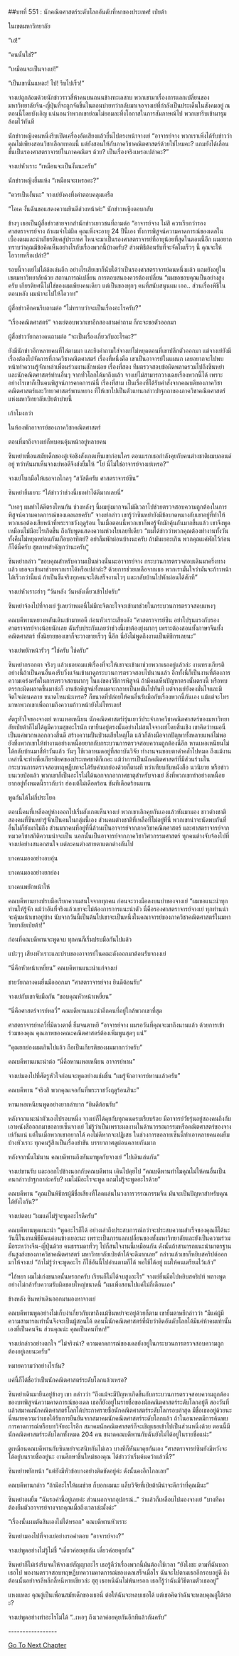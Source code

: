 ##บทที่ 551 : นักคณิตศาสตร์ระดับโลกอันดับที่หกของประเทศ!
เป่ยต้า


ในเขตมหาวิทยาลัย


“เอ๋!”


“คนนั้นใช่?”


“เหมือนจะเป็นจางเย่!”


“เป็นเขานั่นแหละ! ไป! รีบไปเร็ว!”


จางเย่ถูกล้อมด้วยนักข่าวราวสี่ห้าคนบนถนนข้างทะเลสาบ พวกเขามาเรื่องการแลกเปลี่ยนของมหาวิทยาลัยจีน-ญี่ปุ่นที่จะถูกจัดขึ้นในตอนบ่ายทว่ากลับมาเจอจางเย่ที่กำลังเป็นประเด็นในสังคมอยู่ ณ ตอนนี้โดยบังเอิญ แน่นอนว่าพวกเขาย่อมไม่ยอมละทิ้งโอกาสในการสัมภาษณ์ไป พวกเขารีบเข้ามารุมล้อมไว้ทันที


นักข่าวหญิงคนหนึ่งรีบเปิดเครื่องอัดเสียงแล้วยื่นไปตรงหน้าจางเย่ “อาจารย์จาง พวกเราเพิ่งได้รับข่าวว่า คุณไม่เพียงสอนวิชาเลือกเทอมนี้ แต่ยังสอนให้กับภาควิชาคณิตศาสตร์ด้วยใช่ไหมคะ? แถมยังได้เลื่อนชั้นเป็นรองศาสตราจารย์ในภาคคณิตฯ ด้วย? เป็นเรื่องจริงเหรอเปล่าคะ?”


จางเย่หัวเราะ “เหมือนจะเป็นงั้นนะครับ”


นักข่าวหญิงยิ้มแห้ง “เหมือนจะเหรอคะ?”


“ควรเป็นงั้นนะ” จางเย่ยังคงทิ้งคำตอบคลุมเครือ


“โอเค งั้นฉันขอแสดงความยินดีล่วงหน้าค่ะ” นักข่าวหญิงตอบกลับ


ข้างๆ เธอเป็นผู้สื่อข่าวชายจากสำนักข่าวเยาวชนที่ถามต่อ “อาจารย์จาง ไม่สิ ควรเรียกว่ารองศาสตราจารย์จาง ถ้าผมจำไม่ผิด คุณเพิ่งจะอายุ 24 ปีนี้เอง ทั้งการพิสูจน์ความคาดการณ์ของเดลในเบื้องตนและนำเกียรติยศสู่ประเทศ ไหนจะมาเป็นรองศาสตราจารย์ที่อายุน้อยที่สุดในตอนนี้อีก ผมอยากทราบว่าคุณมีข้อคิดเห็นอย่างไรกับเรื่องพวกนี้บ้างครับ? ส่วนพิธีต้อนรับที่จะจัดในเร็วๆ นี้ คุณจะให้โอวาทหรือเปล่า?”


รอบนี้จางเย่ไม่ได้ล้อเล่นอีก อย่างไรเสียเขาก็นับได้ว่าเป็นรองศาสตราจารย์คนหนึ่งแล้ว แถมยังอยู่ในเขตมหาวิทยาลัยด้วย สถานการณ์เปลี่ยน การตอบสนองควรต้องเปลี่ยน “ผมขอขอบคุณเป็นอย่างสูงครับ เกียรติยศนี้ไม่ใช่ของผมเพียงคนเดียว แต่เป็นของทุกๆ คนที่สนับสนุนผม เออ.. ส่วนเรื่องพิธีในตอนหลัง ผมน่าจะไปให้โอวาท”


ผู้สื่อข่าวอีกคนรีบถามต่อ “ไม่ทราบว่าจะเป็นเรื่องอะไรครับ?”


“เรื่องคณิตศาสตร์” จางเย่ตอบพวกเขาอีกสองสามคำถาม ก็กะจะขอตัวออกมา


ผู้สื่อข่าววัยกลางคนถามต่อ “จะเป็นเรื่องเกี่ยวกับอะไรคะ?”


ยังมีนักข่าวอีกหลายคนที่ไล่ตามมา และยิงคำถามใส่จางเย่ไม่หยุดตอนที่เขาปลีกตัวออกมา แต่จางเย่ยังมีเรื่องต้องไปจัดการที่ภาควิชาคณิตศาสตร์ เรื่องที่หนึ่งคือ เขาเป็นอาจารย์ในแผนก เลยอยากจะไปพบหน้าทำความรู้จักเหล่าเพื่อนร่วมงานสักหน่อย เรื่องที่สอง ทีมตรวจสอบข้อผิดพลาดรวมไปถึงซินหย่าและนักคณิตศาสตร์ท่านอื่นๆ จากทั่วโลกได้มาถึงแล้ว จางเย่ไม่สามารถวางเฉยเรื่องพวกนี้ได้ เพราะอย่างไรเขาก็เป็นคนพิสูจน์การคาดการณ์นี้ เรื่องที่สาม เป็นเรื่องที่ได้รับคำสั่งจากคณบดีของภาควิชาคณิตศาสตร์และวิทยาศาสตร์พานหยาง ที่ให้เขาไปเป็นตัวแทนกล่าวปาฐกถาของภาควิชาคณิตศาสตร์แห่งมหาวิทยาลัยเป่ยต้าบ่ายนี้


เก้าโมงกว่า


ในห้องพักอาจารย์ของภาควิชาคณิตศาสตร์


ตอนที่มาถึงจางเย่ก็พบคนคุ้นหน้าอยู่หลายคน


ซินหย่าเพื่อนสมัยเด็กของอู๋เจ๋อชิงสังเกตเห็นเขาก่อนใคร ตอนแรกเธอกำลังคุยกับคนต่างชาติผมบลอนด์อยู่ ทว่าหันมาเห็นจางเย่พอดีจึงส่งยิ้มให้ “โย่ นี่ไม่ใช่อาจารย์จางเย่เหรอ?”


จางเย่โบกมือให้เธอจากไกลๆ “สวัสดีครับ ศาสตราจารย์ซิน”


ซินหย่ายิ้มเยาะ “ได้ข่าวว่าช่วงนี้เธอทำได้ดีมากเลยนี่”


“เหอๆ ผมทำได้ดีตรงไหนกัน ช่วงหลังๆ นี้ผมยุ่งมากจนไม่มีเวลาไปช่วยตรวจสอบความถูกต้องในการพิสูจน์ความคาดการณ์ของเดลเลยครับ” จางเย่กล่าว เขารู้ว่าซินหย่ายังมีข้อบาดหมางกับเขาอยู่ที่ทำให้พวกเธอต้องเสียหน้าที่พระราชวังฤดูร้อน ในเมื่อตอนนี้พวกเขาก็พอรู้จักมักคุ้นกันมากขึ้นแล้ว เขาจึงพูดเหมือนไม่มีอะไรเกิดขึ้น ถึงกับพูดแสดงความห่วงใยเลยทีเดียว “ผมได้ข่าวว่าพวกคุณต้องทำงานทั้งวันทั้งคืนไม่หยุดหย่อนกันเกือบอาทิตย์? อย่าลืมพักผ่อนบ้างนะครับ ถ้ามันเยอะเกิน พวกคุณแค่พักไว้ก่อนก็ได้นี่ครับ สุขภาพสำคัญกว่านะครับ”ู


ซินหย่ากล่าว “ขอบคุณสำหรับความเป็นห่วงนั่นนะอาจารย์จาง กระบวนการตรวจสอบเดินมาครึ่งทางแล้ว เธอจะเข้ามาช่วยพวกเราได้หรือเปล่าล่ะ? ด้วยการช่วยเหลือจากเธอ พวกเรามั่นใจว่ามันจะก้าวหน้าได้เร็วกว่านี้แน่ ถ้าเป็นงั้นจริงทุกคนจะได้เสร็จงานไวๆ และกลับบ้านไปพักผ่อนได้สักที”


จางเย่หัวเราะฮ่าๆ “วันหลัง วันหลังเดี๋ยวเข้าไปครับ”


ซินหย่าจ้องไปที่จางเย่ รู้เลยว่าหมอนี่ไม่มีกะจิตกะใจจะเข้ามาช่วยในกระบวนการตรวจสอบแหงๆ


คณบดีพานหยางพลันเดินเข้ามาพอดี ก่อนหัวเราะเสียงดัง “ศาสตราจารย์ซิน อย่าไปรุนแรงกับรองศาตราจารย์จางน้อยนักเลย ฉันรับประกันเลยว่าช่วงนี้เขาต้องยุ่งมากๆ เพราะต้องสอนทั้งภาษาจีนทั้งคณิตศาสตร์ ทั้งนิยายของเขาก็จะวางขายเร็วๆ นี้อีก นี่ยังไม่พูดถึงงานเป็นพิธีกรเลยนะ”


จางเย่พยักหน้ารัวๆ “ใช่ครับ ใช่ครับ”


ซินหย่ากรอกตา จริงๆ แล้วเธอยอมแพ้เรื่องที่จะให้เขาจะเข้ามาช่วยพวกเธออยู่แล้วล่ะ งานทรงเกียรติอย่างนี้ถ้าเป็นคนอื่นคงรีบวิ่งแจ้นเข้ามาดูกระบวนการตรวจสอบไปนานแล้ว อีกทั้งนี่ก็เป็นงานที่ต้องการความเคร่งครัดในการตรวจสอบมากๆ ในแง่ของวิธีการพิสูจน์ ถ้ามีคนเห็นปัญหาตรงนั้นตรงนี้ หรือพบตรรกะผิดผลาดขึ้นมาล่ะก็ งานข้อพิสูจน์ทั้งหมดจะกลายเป็นหมันไปทันที แต่จางเย่ยังคงมั่นใจและมีจิตใจผ่อนคลาย ขนาดไหนน่ะเหรอ? ก็ขนาดที่ปล่อยให้คนอื่นรับมือกับเรื่องพวกนี้กันเอง แม้แต่จะโทรมาหาพวกเขาเพื่อถามถึงความก้าวหน้ายังไม่โทรเลย!


ศัตรูหัวใจของจางเย่ หานเหอเหนียน นักคณิตศาสตร์iรุ่นเยาว์ประจำภาควิชาคณิตศาสตร์ของมหาวิทยาลัยเป่ยต้าก็ไม่ได้ดูมีความสุขอะไรนัก เขายืนอยู่ตรงนั้นอย่างไม่สนใจจางเย่โดยสิ้นเชิง เขาคิดว่าหมอนี่เป็นแค่พวกหลอกลวงสิ้นดี สร้างความปั่นป่วนเสียใหญ่โต แล้วก็ล้างมือจากปัญหาทั้งหลายแหล่ไม่พอ ยังทิ้งพวกเขาให้ทำงานอย่างเหนื่อยยากกับกระบวนการตรวจสอบความถูกต้องนี่อีก หานเหอเหนียนไม่ได้กลับบ้านมาสี่ห้าวันแล้ว วันๆ ใช้เวลาหมดอยู่ที่สถาบันวิจัย ทำงานจนขอบตาดำคล้ำไปหมด ถึงแม้งานเหล่านี้จะทำเพื่อเกียรติยศของประเทศชาติก็เถอะ แม้ว่าการเป็นนักคณิตศาสตร์ที่มีส่วนร่วมในกระบวนการตรวจสอบทฤษฎีบทจะได้รับคำยกย่องด้วยก็ตามที ทว่าเทียบกับหนังสือ นวนิยาย หรือข่าวบนเวยป๋อแล้ว พวกเขาก็เป็นอะไรไม่ได้นอกจากอากาศธาตุสำหรับจางเย่ สิ่งที่พวกเขาทำอย่างเหนื่อยยากอยู่ทั้งหมดนี้ราวกับว่า ฮ่องเต้ไม่เดือดร้อน ขันทีเดือดร้อนแทน


พูดกันได้ไม่กี่ประโยค


ตอนนี้คนที่เหลืออยู่ห่างออกไปเริ่มสังเกตเห็นจางเย่ พวกเขาเลิกคุยกันเองแล้วหันมามอง ชาวต่างชาติสองคนที่ซินหย่ารู้จักเป็นคนในกลุ่มนี้เอง ส่วนคนต่างชาติที่เหลือที่ไม่อยู่ที่นี่ พวกเขาน่าจะนัดพบกันที่อื่นไม่ก็ยังมาไม่ถึง ส่วนมากคนที่อยู่ที่นี่ล้วนเป็นอาจารย์จากภาควิชาคณิตศาสตร์ และศาสตราจารย์จากหมวดวิชาสถิติความน่าจะเป็น นอกนั้นเป็นอาจารย์จากภาควิชาวิศวกรรมศาสตร์ ทุกคนต่างจับจ้องไปที่จางเย่อย่างสนอกสนใจ แต่ละคนต่างสายตาแตกต่างกันไป


บางคนมองอย่างอบอุ่น


บางคนมองอย่างยกย่อง


บางคนพยักหน้าให้


คณบดีพานยางปรบมือเรียกความสนใจจากทุกคน ก่อนจะวางมือลงบนบ่าของจางเย่ “ผมขอแนะนำทุกท่านให้รู้จัก แม้ว่าอันที่จริงแล้วเขาจะไม่ต้องการการแนะนำตัว นี่คือรองศาสตราจารย์จางเย่ ทุกท่านน่าจะคุ้นหน้าเขาอยู่บ้าง นับจากวันนี้เป็นต้นไปเขาจะเป็นหนึ่งในคณาจารย์ของภาควิชาคณิตศาสตร์ในมหาวิทยาลัยเป่ยต้า!”


ก่อนที่คณบดีพานจะพูดจบ ทุกคนก็เริ่มปรบมือกันไปแล้ว


แปะๆๆ เสียงหัวเราะและปรบของอาจารย์ในคณะดังออกมาต้อนรับจางงเย่


“นี่คือหัวหน้าเหยี่ยน” คณบดีพานแนะนำแก่จางเย่


ชายวัยกลางคนยื่นมือออกมา “ศาสตราจารย์จาง ยินดีต้อนรับ”


จางเย่กับเขาจับมือกัน “ขอบคุณหัวหน้าเหยี่ยน”


“นี่คือศาสตร์จารย์หลวี่” คณบดีพานแนะนำอีกคนที่อยู่ใกล้พวกเขาที่สุด


ศาสตราจารย์หลวี่ที่มีดวงตาตี่ ยิ้มจนตาหยี “อาจารย์จาง ผมรอวันที่คุณจะมาถึงนานแล้ว ด้วยการเข้าร่วมของคุณ คุณภาพของคณะคณิตศาสตร์ต้องเพิ่มพูนสุดๆ แน่”


“คุณยกย่องผมเกินไปแล้ว ถือเป็นเกียรติของผมมากกว่าครับ”


คณบดีพานแนะนำต่อ “นี่คือหานเหอเหนียน อาจารย์หาน”


จางเย่มองไปที่ศัตรูหัวใจก่อนจะพูดอย่างแช่มชื่น “ผมรู้จักอาจารย์หานแล้วครับ”


คณบดีพาน “จริงสิ พวกคุณเจอกันที่พระราชวังฤดูร้อนสินะ”


หานเหอเหนียนพูดอย่างยากลำบาก “ยินดีต้อนรับ”


หลังจากแนะนำตัวเองไปรอบหนึ่ง จางเย่ก็ได้คุยกับทุกคนครบเรียบร้อย มีอาจารย์วัยรุ่นอยู่สองคนถึงกับเอาหนังสือออกมาขอลายเซ็นจางเย่ ไม่รู้ว่าเป็นเพราะผลงานในด้านวรรณกรรมหรือคณิตศาสตร์ของจางเย่กันแน่ แต่ในเมื่อพวกเขาอยากได้ คงไม่ดีหากจะปฏิเสธ ในช่วงการขอลายเซ็นนี้ทำเอาหลายคนอมยิ้มบ้างหัวเราะ ทุกคนรู้สึกเป็นเรื่องขำขัน บรรยากาศดูผ่อนคลายกันมาก


หลังจากนั้นไม่นาน คณบดีพานถึงหันมาพูดกับจางเย่ “ไปเดินเล่นกัน”


จางเย่ขานรับ และออกไปข้างนอกกับคณบดีพาน เดินไปคุยไป “คณบดีพานทำไมคุณไม่ให้คนอื่นเป็นคนกล่าวปาฐกถาล่ะครับ? ผมไม่มีอะไรจะพูด แถมไม่รู้จะพูดอะไรด้วย”


คณบดีพาน “คุณเป็นพิธีกรผู้มีชื่อเสียงที่โลดแล่นในวงการวรรณกรรมจีน มันจะเป็นปัญหาสำหรับคุณได้ยังไงกัน?”


จางเย่ตอบ “ผมแค่ไม่รู้จะพูดอะไรดีครับ”


คณบดีพานพูดแนะนำ “พูดอะไรก็ได้ อย่างเล่าถึงประสบการณ์กว่าจะประสบความสำเร็จของคุณก็ได้นะ วันนี้ในงานพิธีมีคนค่อนข้างเยอะนะ เพราะเป็นการแลกเปลี่ยนของทั้งมหาวิทยาลัยและยังเป็นความร่วมมือระหว่างจีน-ญี่ปุ่นด้วย คนธรรมดาทั่วๆ ไปก็สนใจงานนี้เหมือนกัน ดังนั้นถ้าสามารถแนะนำมาตรฐานอันสูงส่งของภาควิชาคณิตศาสตร์ มหาวิทยาลัยเป่ยต้าได้จะดีมากเลย” กล่าวแล้วเขาก็หยิบสคริปต์ออกมาให้จางเย่ “ถ้าไม่รู้ว่าจะพูดอะไร ก็ใช้อันนี้ไปอ่านตามก็ได้ พอใช้ได้อยู่ ผมให้คนเตรียมไว้แล้ว”


“ไอ้หยา ผมไม่เก่งขนาดนั้นหรอกครับ เรียนก็ไม่ได้จบสูงอะไร” จางเย่ยื่นมือไปหยิบสคริปท์ พลางพูดอย่างไม่กล้ารับความรับผิดชอบใหญ่ขนาดนี้ “ผมเพิ่งสอนไปแค่ไม่กี่เดือนเอง”


ข้างหลัง ซินหย่าเดินออกมามองหาจางเย่


คณบดีพานพูดอย่างไม่เก็บงำเกี่ยวกับเขาถึงแม้ซินหย่าจะอยู่ด้วยก็ตาม เขายิ้มตาหยีกล่าวว่า “มีแค่ผู้มีความสามารถเท่านั้นจึงจะเป็นผู้สอนได้ ตอนนี้นักคณิตศาสตร์ที่นับว่าติดอันดับโลกได้มีแค่ห้าคนเท่านั้นเองที่เป็นคนจีน ส่วนคุณน่ะ คุณเป็นคนที่หก!”


จางเย่กล่าวอย่างตกใจ “ไม่จริงน่า? ความคาดการณ์ของเดลยังอยู่ในกระบวนการตรวจสอบความถูกต้องอยู่เลยนะครับ”


หมายความว่าอย่างไรกัน?


แค่นี้ก็ได้ชื่อว่าเป็นนักคณิตศาสตร์ระดับโลกแล้วเหรอ?


ซินหย่าเดินมายืนอยู่ข้างๆ เขา กล่าวว่า “ถึงแม้จะมีปัญหาเกิดขึ้นกับกระบวนการตรวจสอบความถูกต้องของบทพิสูจน์ความคาดการณ์ของเดล เธอก็ยังอยู่ในรายชื่อของนักคณิตศาสตร์ระดับโลกอยู่ดี สองวันที่แล้วสมาคมนักคณิตศาสตร์โลกได้ประกาศรายชื่อนักคณิตศาสตร์ระดับโลกรอบล่าสุด มีชื่อเธออยู่ด้วยนะ นี่หมายความว่าเธอได้รับการยืนยันจากสมาคมนักคณิตศาสตร์ระดับโลกแล้ว ถ้าในอนาคตมีการค้นพบการคาดการณ์หรือบทวิจัยอะไรอีก สมาคมนักคณิตศาสตร์ก็จะเชิญเธอเข้าไปเป็นส่วนหนึ่งด้วย ตอนนี้มีนักคณิตศาสตร์ระดับโลกทั้งหมด 204 คน ขนาดคณบดีพานกับฉันยังไม่ได้อยู่ในรายชื่อแน่ะ”


ดูเหมือนคณบดีพานกับซินหย่าจะสนิทกันไม่เลว บางทีก็หันมาคุยกันเอง “ศาสตราจารย์ซินยังมีหวังจะได้อยู่บนรายชื่ออยู่นะ งานศึกษาชิ้นใหม่ของคุณ ได้ข่าวว่าเริ่มค้นคว้าแล้วนี่?”


ซินหย่าพยักหน้า “แต่ยังมีหัวข้อบางอย่างติดขัดอยู่ค่ะ ดังนั้นคงอีกไกลเลย”


คณบดีพานกล่าว “ถ้ามีอะไรให้ผมช่วย ก็บอกผมนะ แล็บวิจัยที่เป่ยต้ามีน่าจะดีกว่าที่คุณมีนะ”


ซินหย่าอมยิ้ม “ฉันรอคำนี้อยู่เลยค่ะ ส่วนนอกจากอุปกรณ์..” ว่าแล้วก็เหลือบไปมองจางเย่ “บางทีคงต้องยืมตัวอาจารย์จางจากคุณเมื่อถึงเวลาล่ะมั้งค่ะ”


“เรื่องนั้นผมตัดสินเองไม่ได้หรอก” คณบดีพานหัวเราะ


ซินหย่ามองไปที่จางเย่อย่างรอคำตอบ “อาจารย์จาง?”


จางเย่พูดอย่างไม่รู้ไม่ชี้ “เดี๋ยวค่อยคุยกัน เดี๋ยวค่อยคุยกัน”


ซินหย่าก็ไม่เร่งรีบจนให้จางเย่สัญญาอะไร เธอรู้ดีว่าเรื่องพวกนี้มันต้องใช้เวลา “ยังไงซะ ตามที่ฉันบอกเธอไป พองานตรวจสอบทฤษฏีบทความคาดการณ์ของเดลเสร็จเมื่อไร ฉันจะไปตามเธออีกรอบอยู่ดี ถึงต้อนนั้นอย่าจรลีหลีกลี้หนีหายเชียวล่ะ ฮุฮุ เธอหนีฉันไม่พ้นหรอก เธอก็รู้ว่าฉันมีวิธีตามตัวเธออยู่”


แหงแหละ คุณอู๋เป็นเพื่อนสมัยเด็กของเธอนี่ ต่อให้ฉันจะหลบเธอได้ แต่เธอคิดว่าฉันจะหลบคุณอู๋ได้เรอะ?


จางเย่พูดอย่างทำอะไรไม่ได้ “..เหอๆ ถึงเวลาค่อยคุยกันอีกทีแล้วกันครับ”








*-*-*-*-*-*-*-*-*-*-*-*-*-*-*-*-*-*






[Go To Next Chapter]( ./52.md)